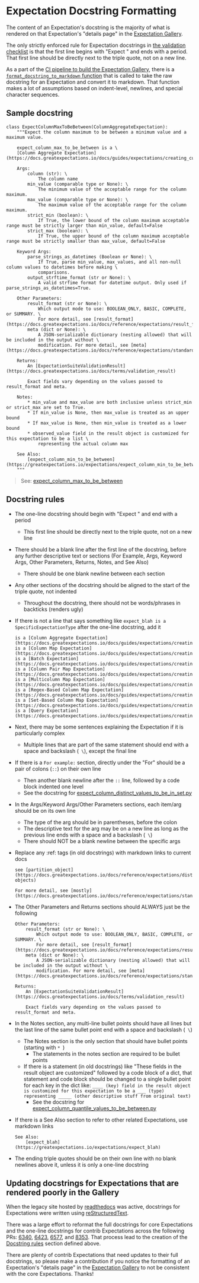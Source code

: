 Expectation Docstring Formatting
================================

The content of an Expectation's docstring is the majority of what is rendered on that Expectation's "details page" in the [Expectation Gallery](https://greatexpectations.io/expectations).

The only strictly enforced rule for Expectation docstrings in [the validation checklist](https://github.com/great-expectations/great_expectations/blob/develop/CONTRIBUTING_EXPECTATIONS.md#generate-the-expectation-validation-checklist) is that the first line begins with "Expect " and ends with a period. That first line should be directly next to the triple quote, not on a new line.

As a part of the [CI pipeline to build the Expectation Gallery](https://github.com/great-expectations/great_expectations/blob/develop/docs/expectation_gallery/1-the-build_gallery.py-script.md#the-build_gallerypy-script-in-ci), there is a [`format_docstring_to_markdown` function](https://github.com/great-expectations/great_expectations/blob/98259c16bd439904da2fd08c2e244b6684821302/assets/scripts/build_gallery.py#L601-L672) that is called to take the raw docstring for an Expectation and convert it to markdown. That function makes a lot of assumptions based on indent-level, newlines, and special character sequences.

## Sample docstring

```
class ExpectColumnMaxToBeBetween(ColumnAggregateExpectation):
    """Expect the column maximum to be between a minimum value and a maximum value.

    expect_column_max_to_be_between is a \
    [Column Aggregate Expectation](https://docs.greatexpectations.io/docs/guides/expectations/creating_custom_expectations/how_to_create_custom_column_aggregate_expectations)

    Args:
        column (str): \
            The column name
        min_value (comparable type or None): \
            The minimum value of the acceptable range for the column maximum.
        max_value (comparable type or None): \
            The maximum value of the acceptable range for the column maximum.
        strict_min (boolean): \
            If True, the lower bound of the column maximum acceptable range must be strictly larger than min_value, default=False
        strict_max (boolean): \
            If True, the upper bound of the column maximum acceptable range must be strictly smaller than max_value, default=False

    Keyword Args:
        parse_strings_as_datetimes (Boolean or None): \
            If True, parse min_value, max_values, and all non-null column values to datetimes before making \
            comparisons.
        output_strftime_format (str or None): \
            A valid strfime format for datetime output. Only used if parse_strings_as_datetimes=True.

    Other Parameters:
        result_format (str or None): \
            Which output mode to use: BOOLEAN_ONLY, BASIC, COMPLETE, or SUMMARY. \
            For more detail, see [result_format](https://docs.greatexpectations.io/docs/reference/expectations/result_format).
        meta (dict or None): \
            A JSON-serializable dictionary (nesting allowed) that will be included in the output without \
            modification. For more detail, see [meta](https://docs.greatexpectations.io/docs/reference/expectations/standard_arguments/#meta).

    Returns:
        An [ExpectationSuiteValidationResult](https://docs.greatexpectations.io/docs/terms/validation_result)

        Exact fields vary depending on the values passed to result_format and meta.

    Notes:
        * min_value and max_value are both inclusive unless strict_min or strict_max are set to True.
        * If min_value is None, then max_value is treated as an upper bound
        * If max_value is None, then min_value is treated as a lower bound
        * observed_value field in the result object is customized for this expectation to be a list \
            representing the actual column max

    See Also:
        [expect_column_min_to_be_between](https://greatexpectations.io/expectations/expect_column_min_to_be_between)
    """
```
>
> See: [expect_column_max_to_be_between](https://greatexpectations.io/expectations/expect_column_max_to_be_between)

## Docstring rules

- The one-line docstring should begin with "Expect " and end with a period
    - This first line should be directly next to the triple quote, not on a new line
- There should be a blank line after the first line of the docstring, before any further descriptive text or sections (For Example, Args, Keyword Args, Other Parameters, Returns, Notes, and See Also)
    - There should be one blank newline between each section
- Any other sections of the docstring should be aligned to the start of the triple quote, not indented
    - Throughout the docstring, there should not be words/phrases in backticks (renders ugly)
- If there is not a line that says something like `expect_blah is a SpecificExpectationType` after the one-line docstring, add it

    ```
    is a [Column Aggregate Expectation](https://docs.greatexpectations.io/docs/guides/expectations/creating_custom_expectations/how_to_create_custom_column_aggregate_expectations).
    is a [Column Map Expectation](https://docs.greatexpectations.io/docs/guides/expectations/creating_custom_expectations/how_to_create_custom_column_map_expectations).
    is a [Batch Expectation](https://docs.greatexpectations.io/docs/guides/expectations/creating_custom_expectations/how_to_create_custom_batch_expectations).
    is a [Column Pair Map Expectation](https://docs.greatexpectations.io/docs/guides/expectations/creating_custom_expectations/how_to_create_custom_column_pair_map_expectations).
    is a [Multicolumn Map Expectation](https://docs.greatexpectations.io/docs/guides/expectations/creating_custom_expectations/how_to_create_custom_multicolumn_map_expectations).
    is a [Regex-Based Column Map Expectation](https://docs.greatexpectations.io/docs/guides/expectations/creating_custom_expectations/how_to_create_custom_regex_based_column_map_expectations).
    is a [Set-Based Column Map Expectation](https://docs.greatexpectations.io/docs/guides/expectations/creating_custom_expectations/how_to_create_custom_set_based_column_map_expectations).
    is a [Query Expectation](https://docs.greatexpectations.io/docs/guides/expectations/creating_custom_expectations/how_to_create_custom_query_expectations).
    ```
- Next, there may be some sentences explaining the Expectation if it is particularly complex
    - Multiple lines that are part of the same statement should end with a space and backslash (` \`), except the final line
- If there is a `For example:` section, directly under the "For" should be a pair of colons (`::`) on their own line
    - Then another blank newline after the `::` line, followed by a code block indented one level
    - See the docstring for [expect_column_distinct_values_to_be_in_set.py](https://github.com/great-expectations/great_expectations/blob/230392da481dc1eef26064e0523a29e7011b3b3c/great_expectations/expectations/core/expect_column_distinct_values_to_be_in_set.py#L47-L76)
- In the Args/Keyword Args/Other Parameters sections, each item/arg should be on its own line
    - The type of the arg should be in parentheses, before the colon
    - The descriptive text for the arg may be on a new line as long as the previous line ends with a space and a backslash (` \`)
    - There should NOT be a blank newline between the specific args
- Replace any :ref: tags (in old docstrings) with markdown links to current docs

    ```
    see [partition_object](https://docs.greatexpectations.io/docs/reference/expectations/distributional_expectations/#partition-objects)

    For more detail, see [mostly](https://docs.greatexpectations.io/docs/reference/expectations/standard_arguments/#mostly).
    ```
- The Other Parameters and Returns sections should ALWAYS just be the following

    ```
    Other Parameters:
        result_format (str or None): \
            Which output mode to use: BOOLEAN_ONLY, BASIC, COMPLETE, or SUMMARY. \
            For more detail, see [result_format](https://docs.greatexpectations.io/docs/reference/expectations/result_format).
        meta (dict or None): \
            A JSON-serializable dictionary (nesting allowed) that will be included in the output without \
            modification. For more detail, see [meta](https://docs.greatexpectations.io/docs/reference/expectations/standard_arguments/#meta).

    Returns:
        An [ExpectationSuiteValidationResult](https://docs.greatexpectations.io/docs/terms/validation_result)

        Exact fields vary depending on the values passed to result_format and meta.
    ```
- In the Notes section, any multi-line bullet points should have all lines but the last line of the same bullet point end with a space and backslash (` \`)
    - The Notes section is the only section that should have bullet points (starting with `* `)
        - The statements in the notes section are required to be bullet points
    - If there is a statement (in old docstrings) like "These fields in the result object are customized" followed by a code block of a dict, that statement and code block should be changed to a single bullet point for each key in the dict like: `____ (key) field in the result object is customized for this expectation to be a ___ (type) representing _____ (other descriptive stuff from original text)`
        - See the docstring for [expect_column_quantile_values_to_be_between.py](https://github.com/great-expectations/great_expectations/blob/230392da481dc1eef26064e0523a29e7011b3b3c/great_expectations/expectations/core/expect_column_quantile_values_to_be_between.py#L130)
- If there is a See Also section to refer to other related Expectations, use markdown links

    ```
    See Also:
        [expect_blah](https://greatexpectations.io/expectations/expect_blah)
    ```
- The ending triple quotes should be on their own line with no blank newlines above it, unless it is only a one-line docstring

## Updating docstrings for Expectations that are rendered poorly in the Gallery

When the legacy site hosted by [readthedocs](https://readthedocs.org) was active, docstrings for Expectations were written using [reStructuredText](https://docutils.sourceforge.io/rst.html).

There was a large effort to reformat the full docstrings for core Expectations and the one-line docstrings for contrib Expectations across the following PRs: [6340](https://github.com/great-expectations/great_expectations/pull/6340), [6423](https://github.com/great-expectations/great_expectations/pull/6423), [6577](https://github.com/great-expectations/great_expectations/pull/6577), and [8353](https://github.com/great-expectations/great_expectations/pull/8353). That process lead to the creation of the [Docstring rules](#docstring-rules) section defined above.

There are plenty of contrib Expectations that need updates to their full docstrings, so please make a contribution if you notice the formatting of an Expectation's "details page" in the [Expectation Gallery](https://greatexpectations.io/expectations) to not be consistent with the core Expectations. Thanks!
